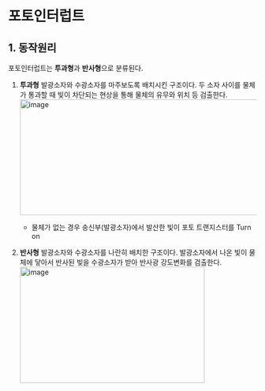 # 포토인터럽트

## 1. 동작원리
포토인터럽트는 **투과형**과 **반사형**으로 분류된다.
1) **투과형**
   발광소자와 수광소자를 마주보도록 배치시킨 구조이다.
   두 소자 사이를 물체가 통과할 때 빛이 차단되는 현상을 통해 물체의 유무와 위치 등 검출한다.
   <img width="499" height="235" alt="image" src="https://github.com/user-attachments/assets/0810f0d0-df25-4b86-a0e5-8dc8b3144f4b" />
   - 물체가 없는 경우 송신부(발광소자)에서 발산한 빛이 포토 트랜지스터를 Turn on 

    

3) **반사형**
   발광소자와 수광소자를 나란히 배치한 구조이다.
   발광소자에서 나온 빛이 물체에 닿아서 반사된 빛을 수광소자가 받아 반사광 강도변화를 검출한다.
   <img width="374" height="236" alt="image" src="https://github.com/user-attachments/assets/73b4e6f1-5fb8-4961-93d3-4a3061ab098b" />

